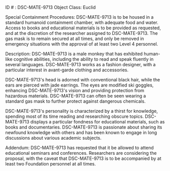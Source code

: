 ID # : DSC-MATE-9713
Object Class: Euclid

Special Containment Procedures:
DSC-MATE-9713 is to be housed in a standard humanoid containment chamber, with adequate food and water. Access to books and educational materials is to be provided as requested, and at the discretion of the researcher assigned to DSC-MATE-9713. The gas mask is to remain secured at all times, and only be removed in emergency situations with the approval of at least two Level 4 personnel.

Description:
DSC-MATE-9713 is a male monkey that has exhibited human-like cognitive abilities, including the ability to read and speak fluently in several languages. DSC-MATE-9713 works as a fashion designer, with a particular interest in avant-garde clothing and accessories.

DSC-MATE-9713's head is adorned with conventional black hair, while the ears are pierced with jade earrings. The eyes are modified ski goggles, enhancing DSC-MATE-9713's vision and providing protection from hazardous materials. DSC-MATE-9713 can often be seen wearing a standard gas mask to further protect against dangerous chemicals.

DSC-MATE-9713's personality is characterized by a thirst for knowledge, spending most of its time reading and researching obscure topics. DSC-MATE-9713 displays a particular fondness for educational materials, such as books and documentaries. DSC-MATE-9713 is passionate about sharing its newfound knowledge with others and has been known to engage in long discussions about various academic subjects.

Addendum:
DSC-MATE-9713 has requested that it be allowed to attend educational seminars and conferences. Researchers are considering the proposal, with the caveat that DSC-MATE-9713 is to be accompanied by at least two Foundation personnel at all times.